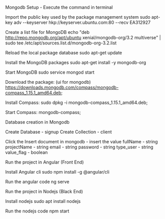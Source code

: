 Mongodb Setup - Execute the command in terminal 

Import the public key used by the package management system
sudo apt-key adv --keyserver hkp://keyserver.ubuntu.com:80 --recv EA312927

Create a list file for MongoDB
echo "deb http://repo.mongodb.org/apt/ubuntu xenial/mongodb-org/3.2 multiverse" | sudo tee /etc/apt/sources.list.d/mongodb-org-3.2.list

Reload the local package database
sudo apt-get update

Install the MongoDB packages
sudo apt-get install -y mongodb-org

Start MongoDB
sudo service mongod start

Download the package: (ui for mongodb)
https://downloads.mongodb.com/compass/mongodb-compass_1.15.1_amd64.deb;

Install Compass:
sudo dpkg -i mongodb-compass_1.15.1_amd64.deb;

Start Compass:
mongodb-compass;

Database creation in Mongodb 

Create Database - signup
Create Collection - client

Click the Insert document in mongodb - insert the value
	fullName - string
    	projectName - string
	email - string
	password - string
	type_user - string
	value_flag - boolean     


Run the project in Angular (Front End)

Install Angular cli 
sudo npm install -g @angular/cli

Run the angular code
ng serve

Run the project in Nodejs (Black End)

Install nodejs
sudo apt install nodejs

Run the nodejs code
npm start 

